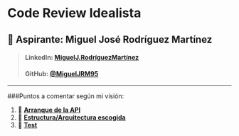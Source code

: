 # Code Review Idealista

## :book: Aspirante: Miguel José Rodríguez Martínez

> #### LinkedIn: [MiguelJ.RodríguezMartínez](https://www.linkedin.com/in/web-developer-software-miguel-rodriguez/?locale=en_US)
>
> #### GitHub: [@MiguelJRM95](https://github.com/MiguelJRM95)

---

###Puntos a comentar según mi visión:

1. 🚀 **[Arranque de la API](./topics/start-up.md)**
2. 🧪 **[Estructura/Arquitectura escogida](./topics/architecture.md)**
3. 📏 **[Test](./topics/test.md)**
